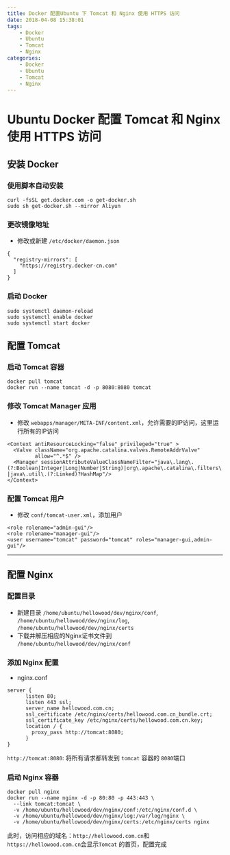 ```yaml
---
title: Docker 配置Ubuntu 下 Tomcat 和 Nginx 使用 HTTPS 访问
date: 2018-04-08 15:38:01
tags:
    - Docker
    - Ubuntu
    - Tomcat
    - Nginx
categories: 
    - Docker  
    - Ubuntu
    - Tomcat
    - Nginx  
---
```


# Ubuntu Docker 配置 Tomcat 和 Nginx 使用 HTTPS 访问

## 安装 Docker
### 使用脚本自动安装 

```
curl -fsSL get.docker.com -o get-docker.sh
sudo sh get-docker.sh --mirror Aliyun
```

### 更改镜像地址

- 修改或新建 `/etc/docker/daemon.json`

```
{
  "registry-mirrors": [
    "https://registry.docker-cn.com"
  ]
}
```

### 启动 Docker 

```
sudo systemctl daemon-reload
sudo systemctl enable docker
sudo systemctl start docker
```

## 配置 Tomcat
### 启动 Tomcat 容器

```
docker pull tomcat
docker run --name tomcat -d -p 8080:8080 tomcat
```

### 修改 Tomcat Manager 应用

- 修改 `webapps/manager/META-INF/content.xml`，允许需要的IP访问，这里运行所有的IP访问

```
<Context antiResourceLocking="false" privileged="true" >
  <Valve className="org.apache.catalina.valves.RemoteAddrValve"
         allow="^.*$" />
  <Manager sessionAttributeValueClassNameFilter="java\.lang\.(?:Boolean|Integer|Long|Number|String)|org\.apache\.catalina\.filters\.CsrfPreventionFilter\$LruCache(?:\$1)?|java\.util\.(?:Linked)?HashMap"/>
</Context>
```

### 配置 Tomcat 用户

- 修改 `conf/tomcat-user.xml`，添加用户

```
<role rolename="admin-gui"/>
<role rolename="manager-gui"/>
<user username="tomcat" password="tomcat" roles="manager-gui,admin-gui"/>
```

-------------------

## 配置 Nginx 

### 配置目录

- 新建目录 `/home/ubuntu/hellowood/dev/nginx/conf`, `/home/ubuntu/hellowood/dev/nginx/log`, `/home/ubuntu/hellowood/dev/nginx/certs`
- 下载并解压相应的Nginx证书文件到 `/home/ubuntu/hellowood/dev/nginx/conf`

### 添加 Nginx 配置
- nginx.conf

```
server {
      listen 80;
      listen 443 ssl;
      server_name hellowood.com.cn;
      ssl_certificate /etc/nginx/certs/hellowood.com.cn_bundle.crt;
      ssl_certificate_key /etc/nginx/certs/hellowood.com.cn.key;
      location / {
        proxy_pass http://tomcat:8080;
      }
}
```

`http://tomcat:8080`: 将所有请求都转发到 `tomcat` 容器的 `8080`端口

### 启动 Nginx 容器

```
docker pull nginx 
docker run --name nginx -d -p 80:80 -p 443:443 \
  --link tomcat:tomcat \
  -v /home/ubuntu/hellowood/dev/nginx/conf:/etc/nginx/conf.d \ 
  -v /home/ubuntu/hellowood/dev/nginx/log:/var/log/nginx \ 
  -v /home/ubuntu/hellowood/dev/nginx/certs:/etc/nginx/certs nginx
```

此时，访问相应的域名：`http://hellowood.com.cn`和`https://hellowood.com.cn`会显示`Tomcat` 的首页，配置完成


